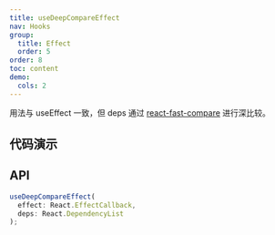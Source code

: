 ```yaml
---
title: useDeepCompareEffect
nav: Hooks
group:
  title: Effect
  order: 5
order: 8
toc: content
demo:
  cols: 2
---
```


用法与 useEffect 一致，但 deps 通过 [react-fast-compare](https://www.npmjs.com/package/react-fast-compare) 进行深比较。

## 代码演示

<code src="./demo/demo1.tsx"></code>

## API

```typescript
useDeepCompareEffect(
  effect: React.EffectCallback,
  deps: React.DependencyList
);
```
